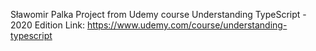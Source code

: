 Sławomir Palka
Project from Udemy course Understanding TypeScript - 2020 Edition
Link: https://www.udemy.com/course/understanding-typescript